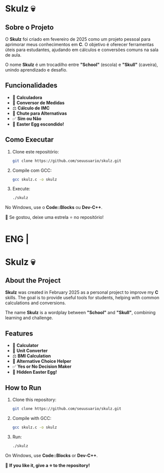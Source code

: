 # Skulz 💀

## Sobre o Projeto
O **Skulz** foi criado em fevereiro de 2025 como um projeto pessoal para aprimorar meus conhecimentos em **C**. O objetivo é oferecer ferramentas úteis para estudantes, ajudando em cálculos e conversões comuns na sala de aula.

O nome **Skulz** é um trocadilho entre **"School"** (escola) e **"Skull"** (caveira), unindo aprendizado e desafio.

## Funcionalidades
- 🧮 **Calculadora**
- 📏 **Conversor de Medidas**
- ⚖️ **Cálculo de IMC**
- 🎯 **Chute para Alternativas**
- ✅ **Sim ou Não**
- 🥔 **Easter Egg escondido!**

## Como Executar
1. Clone este repositório:
   ```sh
   git clone https://github.com/seuusuario/skulz.git
   ```
2. Compile com GCC:
   ```sh
   gcc skulz.c -o skulz
   ```
3. Execute:
   ```sh
   ./skulz
   ```

No Windows, use o **Code::Blocks** ou **Dev-C++**.

📢 Se gostou, deixe uma estrela ⭐ no repositório!


# ENG |

# Skulz 💀

## About the Project
**Skulz** was created in February 2025 as a personal project to improve my **C** skills. The goal is to provide useful tools for students, helping with common calculations and conversions.

The name **Skulz** is a wordplay between **"School"** and **"Skull"**, combining learning and challenge.

## Features
- 🧮 **Calculator**
- 📏 **Unit Converter**
- ⚖️ **BMI Calculation**
- 🎯 **Alternative Choice Helper**
- ✅ **Yes or No Decision Maker**
- 🥔 **Hidden Easter Egg!**

## How to Run
1. Clone this repository:
   ```sh
   git clone https://github.com/seuusuario/skulz.git
   ```
2. Compile with GCC:
   ```sh
   gcc skulz.c -o skulz
   ```
3. Run:
   ```sh
   ./skulz
   ```

On Windows, use **Code::Blocks** or **Dev-C++**.

📢 **If you like it, give a ⭐ to the repository!**

